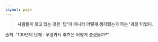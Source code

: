 ```yaml
---
layout: page
---
```



> **사람들이 찾고 있는 것은 '답'이 아니라 어떻게 생각했는가 하는 '과정'이었다.**

출처 :"100년의 난제 : 푸엥카레 추측은 어떻게 풀렸을까?"
